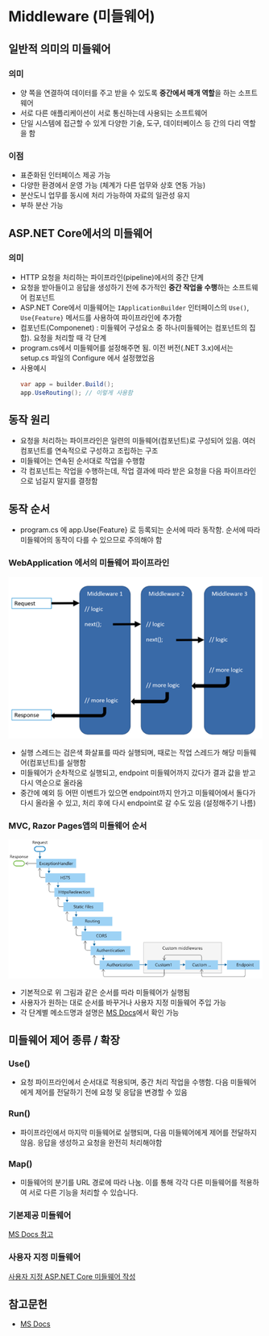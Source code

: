 # Middleware (미들웨어)

## 일반적 의미의 미들웨어
### 의미
* 양 쪽을 연결하여 데이터를 주고 받을 수 있도록 <b>중간에서 매개 역할</b>을 하는 소프트웨어
* 서로 다른 애플리케이션이 서로 통신하는데 사용되는 소프트웨어
* 단일 시스템에 접근할 수 있게 다양한 기술, 도구, 데이터베이스 등 간의 다리 역할을 함
### 이점
* 표준화된 인터페이스 제공 가능
* 다양한 환경에서 운영 가능 (체계가 다른 업무와 상호 연동 가능)
* 분산도니 업무를 동시에 처리 가능하여 자료의 일관성 유지
* 부하 분산 가능

## ASP.NET Core에서의 미들웨어
### 의미
* HTTP 요청을 처리하는 파이프라인(pipeline)에서의 중간 단계
* 요청을 받아들이고 응답을 생성하기 전에 추가적인 <b>중간 작업을 수행</b>하는 소프트웨어 컴포넌트
* ASP.NET Core에서 미들웨어는 `IApplicationBuilder` 인터페이스의 `Use()`, `Use{Feature}` 메서드를 사용하여 파이프라인에 추가함
* 컴포넌트(Componenet) : 미들웨어 구성요소  중 하나(미들웨어는 컴포넌트의 집합). 요청을 처리할 때 각 단계
* program.cs에서 미들웨어를 설정해주면 됨. 이전 버전(.NET 3.x)에서는 setup.cs 파일의 Configure 에서 설정했었음
* 사용예시
    ```C#
    var app = builder.Build();
    app.UseRouting(); // 이렇게 사용함
    ```

## 동작 원리
* 요청을 처리하는 파이프라인은 일련의 미들웨어(컴포넌트)로 구성되어 있음. 여러 컴포넌트를 연속적으로 구성하고 조립하는 구조
* 미들웨어는 연속된 순서대로 작업을 수행함
* 각 컴포넌트는 작업을 수행하는데, 작업 결과에 따라 받은 요청을 다음 파이프라인으로 넘길지 말지를 결정함

## 동작 순서
* program.cs 에 app.Use{Feature} 로 등록되는 순서에 따라 동작함. 순서에 따라 미들웨어의 동작이 다를 수 있으므로 주의해야 함
### WebApplication 에서의 미들웨어 파이프라인
![Middleware pipeline with WebApplication](./media/Middleware_WebApplication.png)
* 실행 스레드는 검은색 화살표를 따라 실행되며, 때로는 작업 스레드가 해당 미들웨어(컴포넌트)를 실행함
* 미들웨어가 순차적으로 실행되고, endpoint 미들웨어까지 갔다가 결과 값을 받고 다시 역순으로 올라옴
* 중간에 예외 등 어떤 이벤트가 있으면 endpoint까지 안가고 미들웨어에서 돌다가 다시 올라올 수 있고, 처리 후에 다시 endpoint로 갈 수도 있음 (설정해주기 나름)
### MVC, Razor Pages앱의 미들웨어 순서
![Middleware MVC and Razor Pages](./media/Middleware_MVC.png)
* 기본적으로 위 그림과 같은 순서를 따라 미들웨어가 실행됨
* 사용자가 원하는 대로 순서를 바꾸거나 사용자 지정 미들웨어 주입 가능
* 각 단계별 메소드명과 설명은 [MS Docs](https://learn.microsoft.com/ko-kr/aspnet/core/fundamentals/middleware/?view=aspnetcore-7.0#middleware-order)에서 확인 가능

## 미들웨어 제어 종류 / 확장
### Use()
* 요청 파이프라인에서 순서대로 적용되며, 중간 처리 작업을 수행함. 다음 미들웨어에게 제어를 전달하기 전에 요청 및 응답을 변경할 수 있음
### Run()
* 파이프라인에서 마지막 미들웨어로 실행되며, 다음 미들웨어에게 제어를 전달하지 않음. 응답을 생성하고 요청을 완전히 처리해야함
### Map() 
* 미들웨어의 분기를 URL 경로에 따라 나눔. 이를 통해 각각 다른 미들웨어를 적용하여 서로 다른 기능을 처리할 수 있습니다.
### 기본제공 미들웨어
[MS Docs 참고](https://learn.microsoft.com/ko-kr/aspnet/core/fundamentals/middleware/?view=aspnetcore-7.0#built-in-middleware)

### 사용자 지정 미들웨어 
[사용자 지정 ASP.NET Core 미들웨어 작성](https://learn.microsoft.com/ko-kr/aspnet/core/fundamentals/middleware/write?view=aspnetcore-7.0)

## 참고문헌
- [MS Docs](https://learn.microsoft.com/ko-kr/aspnet/core/fundamentals/middleware/?view=aspnetcore-7.0)